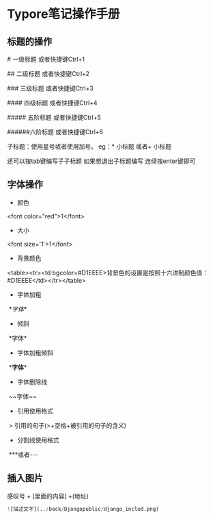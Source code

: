 # Typore笔记操作手册

## 标题的操作

\# 一级标题 或者快捷键Ctrl+1

\## 二级标题 或者快捷键Ctrl+2

\### 三级标题 或者快捷键Ctrl+3

\#### 四级标题 或者快捷键Ctrl+4

\##### 五阶标题 或者快捷键Ctrl+5

\######六阶标题 或者快捷键Ctrl+6

子标题：使用星号或者使用加号。 eg：* 小标题 或者+ 小标题

还可以按tab键编写子子标题 如果想退出子标题编写 连续按enter键即可



## 字体操作

- 颜色

\<font color="red">1\</font>

- 大小

\<font size='1'>1\</font>

- 背景颜色

\<table>\<tr>\<td bgcolor=#D1EEEE>背景色的设置是按照十六进制颜色值：#D1EEEE\</td>\</tr>\</table>

- 字体加粗

​         \**字体**

- 倾斜

​	\*字体*

- 字体加粗倾斜

​	\***字体***

- 字体删除线

​	\~~字体~~

- 引用使用格式

​	> 引用的句子(>+空格+被引用的句子的含义)

- 分割线使用格式

​	***或者---

## 插入图片

感叹号 + [里面的内容] +(地址)

~~~python
![描述文字](../back/Djangopublic/django_includ.png)
~~~

